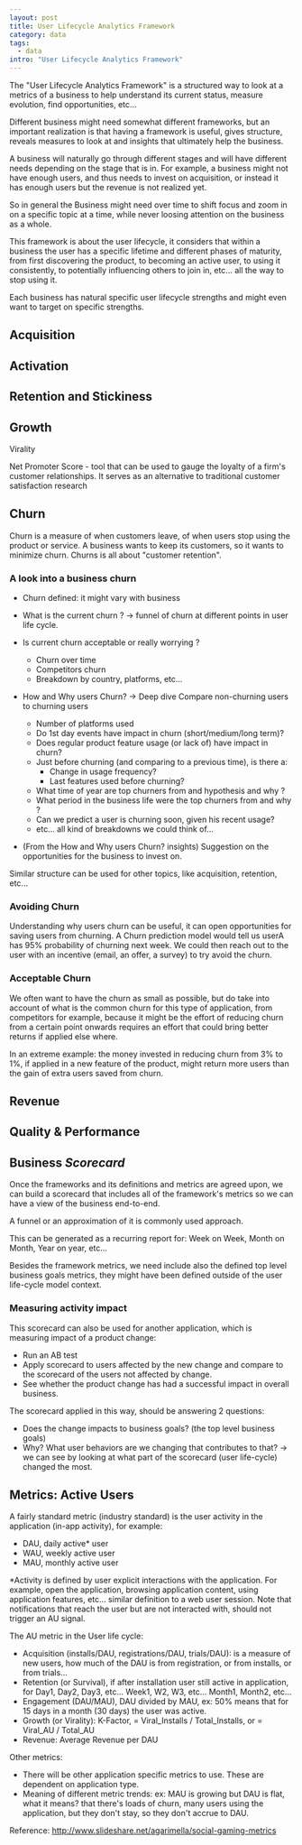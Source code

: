 ```yaml
---
layout: post
title: User Lifecycle Analytics Framework
category: data
tags:
  - data
intro: "User Lifecycle Analytics Framework"
---
```


The "User Lifecycle Analytics Framework" is a structured way to look at a metrics of a business to help understand its current status, measure evolution, find opportunities, etc... 

Different business might need somewhat different frameworks, but an important realization is that having a framework is useful, gives structure, reveals measures to look at and insights that ultimately help the business.

A business will naturally go through different stages and will have different needs depending on the stage that is in. For example, a business might not have enough users, and thus needs to invest on acquisition, or instead it has enough users but the revenue is not realized yet. 

So in general the Business might need over time to shift focus and zoom in on a specific topic at a time, while never loosing attention on the business as a whole.

This framework is about the user lifecycle, it considers that within a business the user has a specific lifetime and different phases of maturity, from first discovering the product, to becoming an active user, to using it consistently, to potentially influencing others to join in, etc... all the way to stop using it.

Each business has natural specific user lifecycle strengths and might even want to target on specific strengths.




## Acquisition


## Activation


## Retention and Stickiness


## Growth

Virality 

Net Promoter Score - tool that can be used to gauge the loyalty of a firm's customer relationships. It serves as an alternative to traditional customer satisfaction research


## Churn

Churn is a measure of when customers leave, of when users stop using the product or service.
A business wants to keep its customers, so it wants to minimize churn.
Churns is all about "customer retention".


### A look into a business churn

 - Churn defined: it might vary with business

 - What is the current churn ? -> funnel of churn at different points in user life cycle.

 - Is current churn acceptable or really worrying ?
	- Churn over time   		
	- Competitors churn
	- Breakdown by country, platforms, etc...
	 
  - How and Why users Churn? -> Deep dive Compare non-churning users to churning users
      - Number of platforms used
      - Do 1st day events have impact in churn (short/medium/long term)?
      - Does regular product feature usage (or lack of) have impact in churn?
      - Just before churning (and comparing to a previous time), is there a:
        - Change in usage frequency?
   		- Last features used before churning?
      - What time of year are top churners from and hypothesis and why ?
      - What period in the business life were the top churners from and why ?
      - Can we predict a user is churning soon, given his recent usage?
      - etc... all kind of breakdowns we could think of...

   - (From the How and Why users Churn? insights) Suggestion on the opportunities for the business to invest on.

Similar structure can be used for other topics, like acquisition, retention, etc...

### Avoiding Churn

Understanding why users churn can be useful, it can open opportunities for saving users from churning.
A Churn prediction model would tell us userA has 95% probability of churning next week.
We could then reach out to the user with an incentive (email, an offer, a survey) to try avoid the churn.

### Acceptable Churn 

We often want to have the churn as small as possible, but do take into account of what is the common churn for this type of application, from competitors for example, because it might be the effort of reducing churn from a certain point onwards requires an effort that could bring better returns if applied else where.

In an extreme example: the money invested in reducing churn from 3% to 1%, if applied in a new feature of the product, might return more users than the gain of extra users saved from churn. 


## Revenue


## Quality & Performance


## Business *Scorecard*

Once the frameworks and its definitions and metrics are agreed upon, we can build a scorecard that includes all of the framework's metrics so we can have a view of the business end-to-end.

A funnel or an approximation of it is commonly used approach.

This can be generated as a recurring report for: Week on Week, Month on Month, Year on year, etc...

Besides the framework metrics, we need include also the defined top level business goals metrics, they might have been defined outside of the user life-cycle model context.



### Measuring activity impact

This scorecard can also be used for another application, which is measuring impact of a product change: 
- Run an AB test
- Apply scorecard to users affected by the new change and compare to the scorecard of the users not affected by change.
- See whether the product change has had a successful impact in overall business.

The scorecard applied in this way, should be answering 2 questions:
- Does the change impacts to business goals? (the top level business goals)
- Why? What user behaviors are we changing that contributes to that? -> we can see by looking at what part of the scorecard (user life-cycle) changed the most.


## Metrics: Active Users

A fairly standard metric (industry standard) is the user activity in the application (in-app activity), for example:

- DAU, daily active* user
- WAU, weekly active user
- MAU, monthly active user

*Activity is defined by user explicit interactions with the application. For example, open the application, browsing application content, using application features, etc... similar definition to a web user session.
Note that notifications that reach the user but are not interacted with, should not trigger an AU signal.

The AU metric in the User life cycle:

- Acquisition (installs/DAU, registrations/DAU, trials/DAU): is a measure of new users, how much of the DAU is from registration, or from installs, or from trials...
- Retention (or Survival), if after installation user still active in application, for Day1, Day2, Day3, etc... Week1, W2, W3, etc... Month1, Month2, etc...
- Engagement (DAU/MAU), DAU divided by MAU, ex: 50% means that for 15 days in a month (30 days) the user was active.
- Growth (or Virality): K-Factor, = Viral_Installs / Total_Installs, or = Viral_AU / Total_AU
- Revenue: Average Revenue per DAU

Other metrics:
- There will be other application specific metrics to use. These are dependent on application type.
- Meaning of different metric trends: ex: MAU is growing but DAU is flat, what it means? that there's loads of churn, many users using the application, but they don't stay, so they don't accrue to DAU.

Reference: 
http://www.slideshare.net/agarimella/social-gaming-metrics